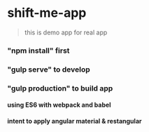 # shift-me-app
> this is demo app for real app
### "npm install" first
### "gulp serve" to develop
### "gulp production" to build app

#### using ES6 with webpack and babel
#### intent to apply angular material & restangular
